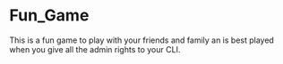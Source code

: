 # Fun_Game
This is a fun game to play with your friends and family an is best played when you give all the admin rights to your CLI.
